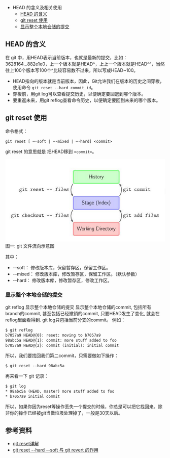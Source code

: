 
- HEAD 的含义及相关使用
  - [HEAD 的含义](#head)      
  - [git reset 使用](#reset)     
  - [显示整个本地仓储的提交](#reflog)   
  
  

## <a id="head">HEAD 的含义</a>
在 git 中，用HEAD表示当前版本，也就是最新的提交，比如：3628164...882e1e0，上一个版本就是HEAD^，上上一个版本就是HEAD^^，当然往上100个版本写100个^比较容易数不过来，所以写成HEAD~100。

 * HEAD指向的版本就是当前版本，因此，Git允许我们在版本的历史之间穿梭，使用命令 `git reset --hard commit_id`。
 * 穿梭前，用git log可以查看提交历史，以便确定要回退到哪个版本。
 * 要重返未来，用git reflog查看命令历史，以便确定要回到未来的哪个版本。

## <a id="reset">git reset 使用</a>
命令格式：

    git reset [ –-soft | –-mixed | –-hard] <commit>
git reset <commit> 的意思就是 把HEAD移到 `<commit>`。
  
![git 文件流向示意图](../images/git-workspace-stage-history.png)    
图一: git 文件流向示意图

其中：      
* --soft：   修改版本库，保留暂存区，保留工作区。
* --mixed：  修改版本库，修改暂存区，保留工作区。（默认参数）
* --hard：   修改版本库，修改暂存区，修改工作区。

### <a id="reflog">显示整个本地仓储的提交<a/>
git reflog 显示整个本地仓储的提交
显示整个本地仓储的commit, 包括所有branch的commit, 甚至包括已经撤销的commit, 只要HEAD发生了变化, 就会在reflog里面看得到. git log只包括当前分支的commit。
例如：

    $ git reflog
    b7057a9 HEAD@{0}: reset: moving to b7057a9
    98abc5a HEAD@{1}: commit: more stuff added to foo
    b7057a9 HEAD@{2}: commit (initial): initial commit

所以，我们要找回我们第二commit，只需要做如下操作：
    
    $ git reset --hard 98abc5a

再来看一下 git 记录：

    $ git log
    * 98abc5a (HEAD, master) more stuff added to foo
    * b7057a9 initial commit

所以，如果你因为reset等操作丢失一个提交的时候，你总是可以把它找回来。除非你的操作已经被git当做垃圾处理掉了，一般是30天以后。

## 参考资料
* [git reset详解](https://segmentfault.com/a/1190000009658888)    
* [git reset --hard --soft 与 git revert 的作用](https://www.jianshu.com/p/952d83fc5bc8)    


